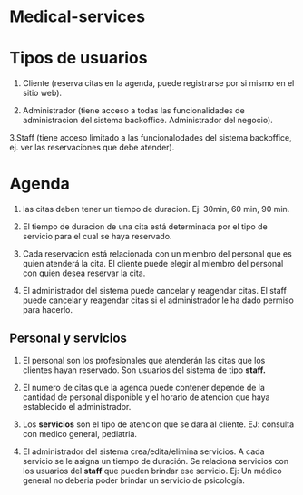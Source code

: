 # Medical-services

# Tipos de usuarios

1. Cliente (reserva citas en la agenda, puede registrarse por si mismo en el sitio web).

2. Administrador (tiene acceso a todas las funcionalidades de administracion del sistema backoffice. Administrador del negocio).

3.Staff (tiene acceso limitado a las funcionalodades del sistema backoffice, ej. ver las reservaciones que debe atender).

# Agenda

1. las citas deben tener un tiempo de duracion. Ej: 30min, 60 min, 90 min.

2. El tiempo de duracion de una cita está determinada por el tipo de servicio para el cual se haya reservado.

3. Cada reservacion está relacionada con un miembro del personal que es quien atenderá la cita. El cliente puede elegir al miembro del personal con quien desea reservar la cita.

4. El administrador del sistema puede cancelar y reagendar citas. El staff puede cancelar y reagendar citas si el administrador le ha dado permiso para hacerlo.

## Personal y servicios

1. El personal son los profesionales que atenderán las citas que los clientes hayan reservado. Son usuarios del sistema de tipo **staff.**

2. El numero de citas que la agenda puede contener depende de la cantidad de personal disponible y el horario de atencion que haya establecido el administrador.

3. Los **servicios** son el tipo de atencion que se dara al cliente. EJ: consulta con medico general, pediatria.

4. El administrador del sistema crea/edita/elimina servicios. A cada servicio se le asigna un tiempo de duración. Se relaciona servicios con los usuarios del **staff** que pueden brindar ese servicio. Ej: Un médico general no deberia poder brindar un servicio de psicología.